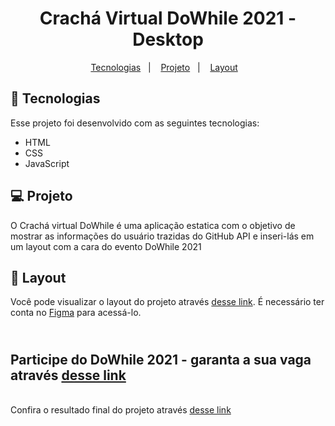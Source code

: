 <h1 align="center">
  Crachá Virtual DoWhile 2021 - Desktop
</h1>

<p align="center">
  <a href="#-tecnologias">Tecnologias</a>&nbsp;&nbsp;&nbsp;|&nbsp;&nbsp;&nbsp;
  <a href="#-projeto">Projeto</a>&nbsp;&nbsp;&nbsp;|&nbsp;&nbsp;&nbsp;
  <a href="#-layout">Layout</a>&nbsp;&nbsp;&nbsp;
</p>


## 🚀 Tecnologias

Esse projeto foi desenvolvido com as seguintes tecnologias:

- HTML
- CSS
- JavaScript

## 💻 Projeto

O Crachá virtual DoWhile é uma aplicação estatica com o objetivo de mostrar as informações do usuário trazidas do GitHub API e inseri-lás em um layout com a cara do evento DoWhile 2021

## 🔖 Layout

Você pode visualizar o layout do projeto através [desse link](<https://www.figma.com/community/file/1031698737363668691/%5BNLW-Heat---Mission%3A-Origin%5D-DoWhile2021>). É necessário ter conta no [Figma](https://figma.com) para acessá-lo.


## <br> Participe do DoWhile 2021 - garanta a sua vaga através [desse link](<https://dowhile.io/inscricao?utm_source=google_ads&utm_medium=cpc&utm_term=srch&gclid=CjwKCAjwq9mLBhB2EiwAuYdMtd8fLwvUy5zJBZ4MA7lp5J78xG5JctEqpwL4gtW0yO3XCcf9KQBnNRoCTF4QAvD_BwE>)


<br>Confira o resultado final do projeto através [desse link](<https://mateussantosrps.github.io/cracha-do-while-nlw/>)

